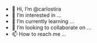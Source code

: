 - 👋 Hi, I’m @carlostira
- 👀 I’m interested in ...
- 🌱 I’m currently learning ...
- 💞️ I’m looking to collaborate on ...
- 📫 How to reach me ...

<!---
carlostira/carlostira is a ✨ special ✨ repository because its `README.md` (this file) appears on your GitHub profile.
You can click the Preview link to take a look at your changes.
--->
